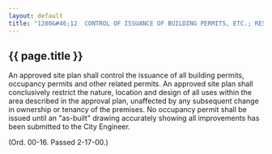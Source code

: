 ```yaml
---
layout: default
title: "1280&#46;12  CONTROL OF ISSUANCE OF BUILDING PERMITS, ETC.; RESTRICTION OF USES."
---
```


{{ page.title }}
----------------

An approved site plan shall control the issuance of all building permits, occupancy permits and other related permits. An approved site plan shall conclusively restrict the nature, location and design of all uses within the area described in the approval plan, unaffected by any subsequent change in ownership or tenancy of the premises. No occupancy permit shall be issued until an "as-built" drawing accurately showing all improvements has been submitted to the City Engineer.

(Ord. 00-16. Passed 2-17-00.)